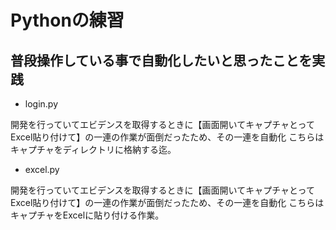 # Pythonの練習
## 普段操作している事で自動化したいと思ったことを実践

* login.py

開発を行っていてエビデンスを取得するときに【画面開いてキャプチャとってExcel貼り付けて】の一連の作業が面倒だったため、その一連を自動化
こちらはキャプチャをディレクトリに格納する迄。

* excel.py

開発を行っていてエビデンスを取得するときに【画面開いてキャプチャとってExcel貼り付けて】の一連の作業が面倒だったため、その一連を自動化
こちらはキャプチャをExcelに貼り付ける作業。
